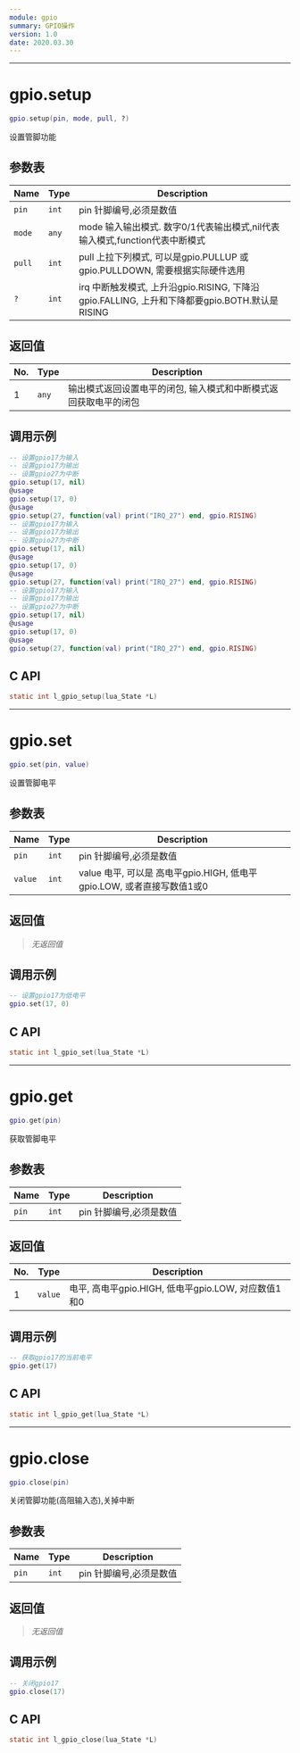```yaml
---
module: gpio
summary: GPIO操作
version: 1.0
date: 2020.03.30
---
```


--------------------------------------------------
# gpio.setup

```lua
gpio.setup(pin, mode, pull, ?)
```

设置管脚功能

## 参数表

Name | Type | Description
-----|------|--------------
`pin`|`int`| pin 针脚编号,必须是数值
`mode`|`any`| mode 输入输出模式. 数字0/1代表输出模式,nil代表输入模式,function代表中断模式
`pull`|`int`| pull 上拉下列模式, 可以是gpio.PULLUP 或 gpio.PULLDOWN, 需要根据实际硬件选用
`?`|`int`| irq 中断触发模式, 上升沿gpio.RISING, 下降沿gpio.FALLING, 上升和下降都要gpio.BOTH.默认是RISING

## 返回值

No. | Type | Description
----|------|--------------
1 |`any`| 输出模式返回设置电平的闭包, 输入模式和中断模式返回获取电平的闭包

## 调用示例

```lua
-- 设置gpio17为输入
-- 设置gpio17为输出
-- 设置gpio27为中断
gpio.setup(17, nil) 
@usage 
gpio.setup(17, 0) 
@usage 
gpio.setup(27, function(val) print("IRQ_27") end, gpio.RISING)
-- 设置gpio17为输入
-- 设置gpio17为输出
-- 设置gpio27为中断
gpio.setup(17, nil) 
@usage 
gpio.setup(17, 0) 
@usage 
gpio.setup(27, function(val) print("IRQ_27") end, gpio.RISING)
-- 设置gpio17为输入
-- 设置gpio17为输出
-- 设置gpio27为中断
gpio.setup(17, nil) 
@usage 
gpio.setup(17, 0) 
@usage 
gpio.setup(27, function(val) print("IRQ_27") end, gpio.RISING)
```

## C API

```c
static int l_gpio_setup(lua_State *L)
```


--------------------------------------------------
# gpio.set

```lua
gpio.set(pin, value)
```

设置管脚电平

## 参数表

Name | Type | Description
-----|------|--------------
`pin`|`int`| pin 针脚编号,必须是数值
`value`|`int`| value 电平, 可以是 高电平gpio.HIGH, 低电平gpio.LOW, 或者直接写数值1或0

## 返回值

> *无返回值*

## 调用示例

```lua
-- 设置gpio17为低电平
gpio.set(17, 0) 
```

## C API

```c
static int l_gpio_set(lua_State *L)
```


--------------------------------------------------
# gpio.get

```lua
gpio.get(pin)
```

获取管脚电平

## 参数表

Name | Type | Description
-----|------|--------------
`pin`|`int`| pin 针脚编号,必须是数值

## 返回值

No. | Type | Description
----|------|--------------
1 |`value`| 电平, 高电平gpio.HIGH, 低电平gpio.LOW, 对应数值1和0

## 调用示例

```lua
-- 获取gpio17的当前电平
gpio.get(17) 
```

## C API

```c
static int l_gpio_get(lua_State *L)
```


--------------------------------------------------
# gpio.close

```lua
gpio.close(pin)
```

关闭管脚功能(高阻输入态),关掉中断

## 参数表

Name | Type | Description
-----|------|--------------
`pin`|`int`| pin 针脚编号,必须是数值

## 返回值

> *无返回值*

## 调用示例

```lua
-- 关闭gpio17
gpio.close(17)
```

## C API

```c
static int l_gpio_close(lua_State *L)
```



